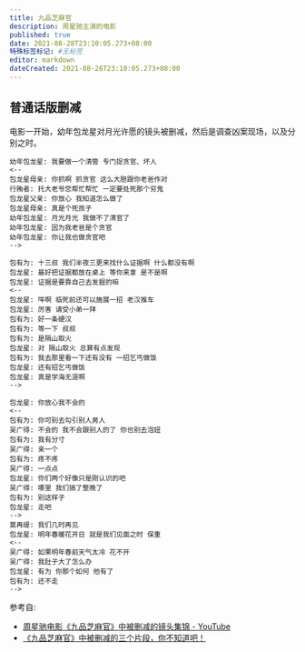 ```yaml
---
title: 九品芝麻官
description: 周星驰主演的电影
published: true
date: 2021-08-28T23:10:05.273+08:00
特殊标签标记: #无标签
editor: markdown
dateCreated: 2021-08-28T23:10:05.273+08:00
---
```


## 普通话版删减

电影一开始，幼年包龙星对月光许愿的镜头被删减，然后是调查凶案现场，以及分别之时。

```text
幼年包龙星: 我要做一个清管 专门捉贪官、坏人
<--
包龙星母亲: 你抓啊 抓贪官 这么大胆跟你老爸作对
行贿者: 托大老爷您帮忙帮忙 一定要处死那个穷鬼
包龙星父亲: 你放心 我知道怎么做了
包龙星母亲: 真是个死孩子
幼年包龙星: 月光月光 我做不了清官了
幼年包龙星: 因为我老爸是个贪官
幼年包龙星: 你让我也做贪官吧
-->
```

```text
包有为: 十三叔 我们半夜三更来找什么证据啊 什么都没有啊
包龙星: 最好把证据都放在桌上 等你来拿 是不是啊
包龙星: 证据是要靠自己去发掘的嘛
<--
包龙星: 咩啊 临死前还可以施展一招 老汉推车
包龙星: 厉害 请受小弟一拜
包有为: 好一条硬汉
包有为: 等一下 叔叔
包有为: 是隔山取火
包龙星: 对 隔山取火 总算有点发现
包有为: 我去那里看一下还有没有 一招乞丐做饭
包龙星: 还有招乞丐做饭
包龙星: 真是学海无涯啊
-->
```

```text
包龙星: 你放心我不会的
<--
包有为: 你可别去勾引别人男人
吴广得: 不会的 我不会跟别人的了 你也别去泡妞
包有为: 我有分寸 
吴广得: 亲一个
包有为: 疼不疼
吴广得: 一点点
包龙星: 你们两个好像只是刚认识的吧
吴广得: 哪里 我们搞了整晚了
包有为: 别这样子
包龙星: 走吧
-->
莫再缇: 我们几时再见
包龙星: 明年春暖花开日 就是我们见面之时 保重
<--
吴广得: 如果明年春前天气太冷 花不开
吴广得: 我肚子大了怎么办
包龙星: 有为 你那个如何 他有了
包有为: 还不走
-->
```

参考自:

+ [周星驰电影《九品芝麻官》中被删减的镜头集锦 - YouTube](https://www.youtube.com/watch?v=TMv-0h7pXpY)
+ [《九品芝麻官》中被删减的三个片段，你不知道吧！](https://web.archive.org/web/20210828150801/https://www.sohu.com/a/270218127_100228214)
